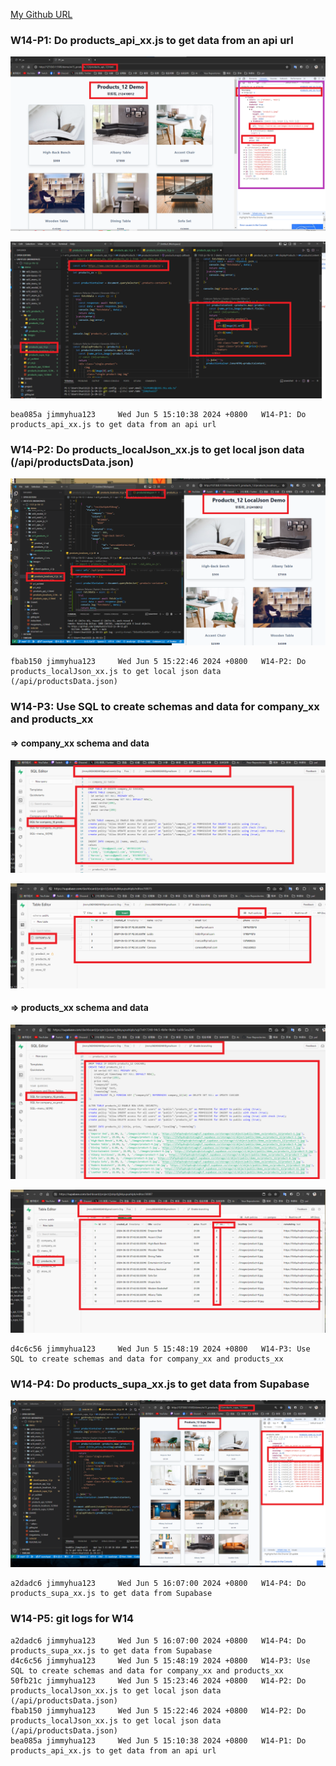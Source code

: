 [My Github URL](https://github.com/jimmyhua123/1122-js-1N-12)

### W14-P1: Do products_api_xx.js to get data from an api url
 
![](w14-p1-1.png)
 
![](w14-p1-2.png)
```
bea085a jimmyhua123     Wed Jun 5 15:10:38 2024 +0800   W14-P1: Do products_api_xx.js to get data from an api url
```
### W14-P2: Do products_localJson_xx.js to get local json data (/api/productsData.json)
 
![](w14-p2.png)
 

```
fbab150 jimmyhua123     Wed Jun 5 15:22:46 2024 +0800   W14-P2: Do products_localJson_xx.js to get local json data (/api/productsData.json)
```

### W14-P3: Use SQL to create schemas and data for company_xx and products_xx
 
#### => company_xx schema and data
 
![](w14-p3-1.png)
 
![](w14-p3-2.png)
 
#### => products_xx schema and data
 
![](w14-p3-3.png)
 
![](w14-p3-4.png)
 
```
d4c6c56 jimmyhua123     Wed Jun 5 15:48:19 2024 +0800   W14-P3: Use SQL to create schemas and data for company_xx and products_xx
```
### W14-P4: Do products_supa_xx.js to get data from Supabase
 
![](w14-p4.png)
 
 
```
a2dadc6 jimmyhua123     Wed Jun 5 16:07:00 2024 +0800   W14-P4: Do products_supa_xx.js to get data from Supabase

```

### W14-P5: git logs for W14
 
 
```
a2dadc6 jimmyhua123     Wed Jun 5 16:07:00 2024 +0800   W14-P4: Do products_supa_xx.js to get data from Supabase
d4c6c56 jimmyhua123     Wed Jun 5 15:48:19 2024 +0800   W14-P3: Use SQL to create schemas and data for company_xx and products_xx
50fb21c jimmyhua123     Wed Jun 5 15:23:46 2024 +0800   W14-P2: Do products_localJson_xx.js to get local json data (/api/productsData.json)
fbab150 jimmyhua123     Wed Jun 5 15:22:46 2024 +0800   W14-P2: Do products_localJson_xx.js to get local json data (/api/productsData.json)
bea085a jimmyhua123     Wed Jun 5 15:10:38 2024 +0800   W14-P1: Do products_api_xx.js to get data from an api url

```